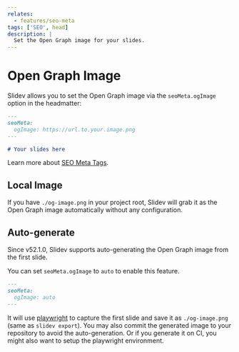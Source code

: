 ```yaml
---
relates:
  - features/seo-meta
tags: ['SEO', head]
description: |
  Set the Open Graph image for your slides.
---
```


# Open Graph Image

Slidev allows you to set the Open Graph image via the `seoMeta.ogImage` option in the headmatter:

```md
---
seoMeta:
  ogImage: https://url.to.your.image.png
---

# Your slides here
```

Learn more about [SEO Meta Tags](./seo-meta).

## Local Image

If you have `./og-image.png` in your project root, Slidev will grab it as the Open Graph image automatically without any configuration.

## Auto-generate

Since v52.1.0, Slidev supports auto-generating the Open Graph image from the first slide.

You can set `seoMeta.ogImage` to `auto` to enable this feature.

```md
---
seoMeta:
  ogImage: auto
---
```

It will use [playwright](https://playwright.dev/) to capture the first slide and save it as `./og-image.png` (same as `slidev export`). You may also commit the generated image to your repository to avoid the auto-generation. Or if you generate it on CI, you might also want to setup the playwright environment.

